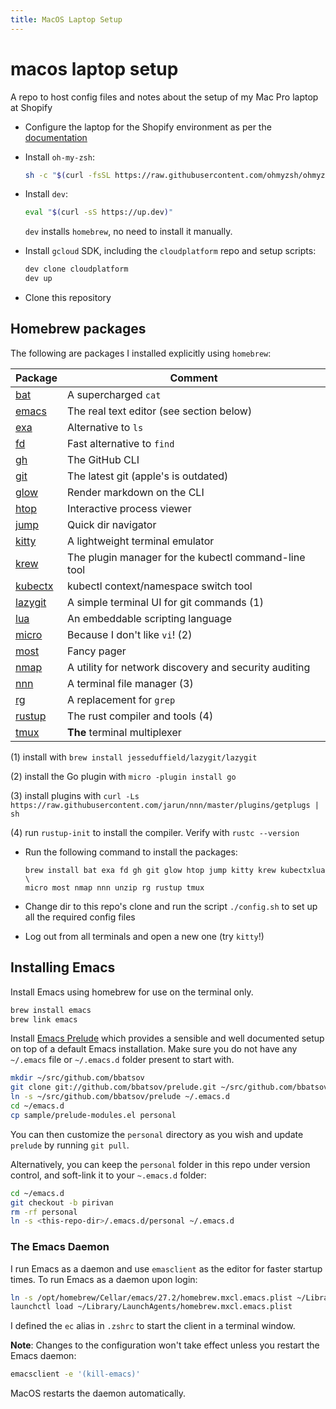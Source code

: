 ```yaml
---
title: MacOS Laptop Setup
---
```


# macos laptop setup

A repo to host config files and notes about the setup of my Mac Pro laptop at Shopify

* Configure the laptop for the Shopify environment as per the [documentation](https://vault.shopify.io/pages/1859-MacOS-and-Setup)

* Install `oh-my-zsh`:
  ```sh
  sh -c "$(curl -fsSL https://raw.githubusercontent.com/ohmyzsh/ohmyzsh/master/tools/install.sh)"
  ```

* Install `dev`:
  ```sh
  eval "$(curl -sS https://up.dev)"
  ```

  `dev` installs `homebrew`, no need to install it manually.

* Install `gcloud` SDK, including the `cloudplatform` repo and setup scripts:
  ```sh
  dev clone cloudplatform
  dev up
  ```

* Clone this repository


## Homebrew packages

The following are packages I installed explicitly using `homebrew`:


| Package                                             | Comment                                               |
|-----------------------------------------------------|-------------------------------------------------------|
| [bat](https://github.com/sharkdp/bat)               | A supercharged `cat`                                  |
| [emacs](https://www.gnu.org/software/emacs/)        | The real text editor (see section below)              |
| [exa](https://the.exa.website/)                     | Alternative to `ls`                                   |
| [fd](https://github.com/sharkdp/fd)                 | Fast alternative to `find`                            |
| [gh](https://cli.github.com/)                       | The GitHub CLI                                        |
| [git](https://git-scm.com/)                         | The latest git (apple's is outdated)                  |
| [glow](https://github.com/charmbracelet/glow)       | Render markdown on the CLI                            |
| [htop](https://htop.dev/)                           | Interactive process viewer                            |
| [jump](https://github.com/gsamokovarov/jump)        | Quick dir navigator                                   |
| [kitty](https://github.com/kovidgoyal/kitty)        | A lightweight terminal emulator                       |
| [krew](https://github.com/kubernetes-sigs/krew)     | The plugin manager for the kubectl command-line tool  |
| [kubectx](https://github.com/ahmetb/kubectx)        | kubectl context/namespace switch tool                 |
| [lazygit](https://github.com/jesseduffield/lazygit) | A simple terminal UI for git commands (1)             |
| [lua](https://www.lua.org)                          | An embeddable scripting language                      |
| [micro](https://micro-editor.github.io/)            | Because I don't like `vi`! (2)                        |
| [most](https://www.jedsoft.org/most/index.html)     | Fancy pager                                           |
| [nmap](https://nmap.org/)                           | A utility for network discovery and security auditing |
| [nnn](https://github.com/jarun/nnn)                 | A terminal file manager (3)                           |
| [rg](https://github.com/BurntSushi/ripgrep)         | A replacement for `grep`                              |
| [rustup](https://www.rust-lang.org/tools/install)   | The rust compiler and tools (4)                       |
| [tmux](https://github.com/tmux/tmux)                | **The** terminal multiplexer                          |

(1) install with
`brew install jesseduffield/lazygit/lazygit`

(2) install the Go plugin with
`micro -plugin install go`
  
(3) install plugins with 
`curl -Ls https://raw.githubusercontent.com/jarun/nnn/master/plugins/getplugs | sh`

(4) run `rustup-init` to install the compiler. Verify with `rustc --version`


* Run the following command to install the packages:
  ```
  brew install bat exa fd gh git glow htop jump kitty krew kubectxlua \
  micro most nmap nnn unzip rg rustup tmux 
  ```

* Change dir to this repo's clone and run the script `./config.sh` to set up all the required config files

* Log out from all terminals and open a new one (try `kitty`!)

## Installing Emacs

Install Emacs using homebrew for use on the terminal only.

``` sh
brew install emacs
brew link emacs
```

Install [Emacs Prelude](https://prelude.emacsredux.com/) which
provides a sensible and well documented setup on top of a default
Emacs installation. Make sure you do not have any `~/.emacs` file or
`~/.emacs.d` folder present to start with.


``` sh
mkdir ~/src/github.com/bbatsov
git clone git://github.com/bbatsov/prelude.git ~/src/github.com/bbatsov/prelude
ln -s ~/src/github.com/bbatsov/prelude ~/.emacs.d
cd ~/emacs.d
cp sample/prelude-modules.el personal
```

You can then customize the `personal` directory as you wish and update
`prelude` by running `git pull`.

Alternatively, you can keep the `personal` folder in this repo under
version control, and soft-link it to your `~.emacs.d` folder:

``` sh
cd ~/emacs.d
git checkout -b pirivan
rm -rf personal
ln -s <this-repo-dir>/.emacs.d/personal ~/.emacs.d
```

### The Emacs Daemon

I run Emacs as a daemon and use `emasclient` as the editor for faster
startup times. To run Emacs as a daemon upon login:

``` sh
ln -s /opt/homebrew/Cellar/emacs/27.2/homebrew.mxcl.emacs.plist ~/Library/LaunchAgents
launchctl load ~/Library/LaunchAgents/homebrew.mxcl.emacs.plist
```

I defined the `ec` alias in `.zshrc` to start the client in a terminal window.

**Note**: Changes to the configuration won't take effect unless you
restart the Emacs daemon:

``` sh
emacsclient -e '(kill-emacs)'
```

MacOS restarts the daemon automatically.


